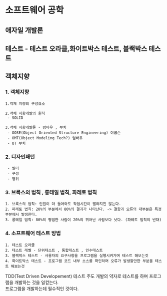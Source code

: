 # 소프트웨어 공학


## 애자일 개발론 


## 테스트 - 테스트 오라클,화이트박스 테스트, 블랙박스 테스트 

## 객체지향

### 1. 객체지향
    
    1.객체 지향의 구성요소     

    2.객체 지향개발의 원칙
     - SOLID
    
    3.객체 지향개발론 - 럼바우 , 부치
     - OOSE(Object Oriented Structure Engineering) 야콥슨
     - OMT(Object Modeling Tech?) 럼바우
     - OT 부치

### 2. 디자인패턴
     - 빌더
     - 구성 
     - 행위 


### 3. 브룩스의 법칙 , 롱테일 법칙, 파레토 법칙

    1. 브룩스의 법칙: 인원이 더 들어와도 작업시간이 빨라지진 않는다.
    2. 파레토 법칙: 20%의 부분에서 80%의 결과가 나타난다. -> 결함과 오류의 대부분은 특정부분에서 발생한다.
    3. 롱테일 법칙: 80%의 평범한 사람이 20%의 뛰어난 사람보다 낫다. (파레토 법칙의 반대)


### 4. 소프트웨어 테스트 방법

    
    1. 테스트 오라클
    2. 테스트 레벨 - 단위테스트 , 통합테스트 , 인수테스트
    3. 블랙박스 테스트 - 사용자의 요구사항을 프로그램을 실행시켜가며 테스트 해보는것
    4. 화이트박스 테스트 - 프로그램 코드 내부 소스를 확인하며 오류가 발생할만한 부분을 테스트 해보는것

 TDD(Test Driven Developement) 테스트 주도 개발의 약자로 테스트를 하며 프로그램을 개발하는 것을 일컫는다.   
 프로그램을 개발하는데 필수적인 것이다.
